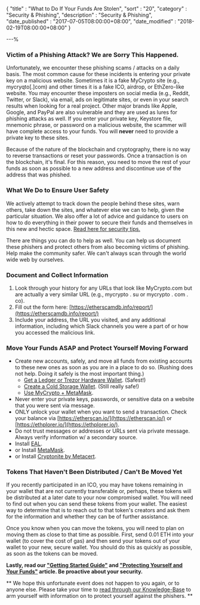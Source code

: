 {
"title"       : "What to Do If Your Funds Are Stolen",
"sort"        : "20",
"category"    : "Security & Phishing",
"description" : "Security & Phishing",
"date_published" : "2017-07-05T08:00:00+08:00",
"date_modified"  : "2018-02-19T08:00:00+08:00"
}

---%

### Victim of a Phishing Attack? We are Sorry This Happened.

Unfortunately, we encounter these phishing scams / attacks on a daily basis. The most common cause for these incidents is entering your private key on a malicious website. Sometimes it is a fake MyCrypto site (e.g., mycryqto[.]com) and other times it is a fake ICO, airdrop, or EthZero-like website. You may encounter these imposters on social media (e.g., Reddit, Twitter, or Slack), via email, ads on legitimate sites, or even in your search results when looking for a real project. Other major brands like Apple, Google, and PayPal are also vulnerable and they are used as lures for phishing attacks as well. If you enter your private key, Keystore file, mnemonic phrase, or password on a malicious website, the scammer will have complete access to your funds. You will **never** need to provide a private key to these sites.

Because of the nature of the blockchain and cryptography, there is no way to reverse transactions or reset your passwords. Once a transaction is on the blockchain, it's final. For this reason, you need to move the rest of your funds as soon as possible to a new address and discontinue use of the address that was phished. 

### What We Do to Ensure User Safety

We actively attempt to track down the people behind these sites, warn others, take down the sites, and whatever else we can to help, given the particular situation. We also offer a lot of advice and guidance to users on how to do everything in their power to secure their funds and themselves in this new and hectic space. [Read here for security tips.](https://support.mycrypto.com/security/)

There are things you can do to help as well. You can help us document these phishers and protect others from also becoming victims of phishing. Help make the community safer. We can't always scan through the world wide web by ourselves.

### Document and Collect Information

1.  Look through your history for any URLs that look like MyCrypto.com but are actually a very similar URL (e.g., mycrypto . su or mycrypto . com . co).
2.  Fill out the form here: [https://etherscamdb.info/report/](https://etherscamdb.info/report/)
3.  Include your address, the URL you visited, and any additional information, including which Slack channels you were a part of or how you accessed the malicious link.

### Move Your Funds ASAP and Protect Yourself Moving Forward

*   Create new accounts, safely, and move all funds from existing accounts to these new ones as soon as you are in a place to do so. (Rushing does not help. Doing it safely is the most important thing.)
    *   [Get a Ledger or Trezor Hardware Wallet](https://support.mycrypto.com/hardware-wallets/hardware-wallet-recommendations.html). (Safest!)
    *   [Create a Cold Storage Wallet](https://support.mycrypto.com/offline/running-mycrypto-locally.html). (Still really safe!)
    *   [Use MyCrypto + MetaMask](https://support.mycrypto.com/migration/moving-from-private-key-to-metamask.html).
*   Never enter your private keys, passwords, or sensitive data on a website that you were sent via message.
*   ONLY unlock your wallet when you want to send a transaction. Check your balance via [https://etherscan.io/](https://etherscan.io/) or [https://ethplorer.io/](https://ethplorer.io/).
*   Do not trust messages or addresses or URLs sent via private message. Always verify information w/ a secondary source.
*   Install [EAL](https://harrydenley.com/ethaddresslookup-chrome-extension-release/).
*   or Install [MetaMask](https://chrome.google.com/webstore/detail/metamask/nkbihfbeogaeaoehlefnkodbefgpgknn).
*   or Install [Cryptonite by Metacert](https://chrome.google.com/webstore/detail/cryptonite-by-metacert/keghdcpemohlojlglbiegihkljkgnige).

### Tokens That Haven't Been Distributed / Can't Be Moved Yet

If you recently participated in an ICO, you may have tokens remaining in your wallet that are not currently transferable or, perhaps, these tokens will be distributed at a later date to your now compromised wallet. You will need to find out when you can send these tokens from your wallet. The easiest way to determine that is to reach out to that token's creators and ask them for the information and whether they can be of further assistance.

Once you know when you can move the tokens, you will need to plan on moving them as close to that time as possible. First, send 0.01 ETH into your wallet (to cover the cost of gas) and then send your tokens out of your wallet to your new, secure wallet. You should do this as quickly as possible, as soon as the tokens can be moved.

**Lastly, read our ["Getting Started Guide"](https://support.mycrypto.com/getting-started/getting-started-new.html) and ["Protecting Yourself and Your Funds"](https://support.mycrypto.com/getting-started/protecting-yourself-and-your-funds.html) article. Be proactive about your security.**

** We hope this unfortunate event does not happen to you again, or to anyone else. Please take your time to [read through our Knowledge-Base](https://support.mycrypto.com/security/) to arm yourself with information on to protect yourself against the phishers. **
